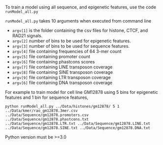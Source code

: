 To train a model using all sequence, and epigenetic features, use the code `runModel_all.py`

`runModel_all.py` takes 10 arguments when executed from command line

- `argv[1]` is the folder containing the csv files for histone, CTCF, and RAD21 signals.
- `argv[2]` number of bins to be used for epigenetic features.
- `argv[3]` number of bins to be used for sequence features.
- `argv[4]` file containing frequencies of 64 3-mer count
- `argv[5]` file containing promoter count
- `argv[6]` file containing phastcons scores
- `argv[7]` file containing LINE transposon coverage
- `argv[8]` file containing SINE transposon coverage
- `argv[9]` file containing LTR transposon coverage
- `argv[6]` file containing DNA transposon coverage

For example to train model for cell line GM12878 using 5 bins for epigenetic features and 1 bin for sequence features,

`python runModel_all.py ../Data/histones/gm12878/ 5 1 ../Data/kmer/rao_gm12878.3mer.csv ../Data/Sequence/gm12878.promoters.csv ../Data/Sequence/gm12878.phastcons.txt ../Data/Sequence/gm12878.LTR.txt ../Data/Sequence/gm12878.LINE.txt ../Data/Sequence/gm12878.SINE.txt ../Data/Sequence/gm12878.DNA.txt`


Python version must be >=3.0
